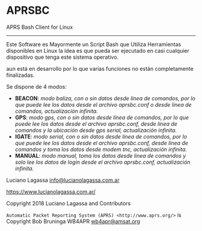 # APRSBC
APRS Bash Client for Linux
**************************

Este Software es Mayormente un Script Bash que Utiliza Herramientas disponibles en Linux
la idea es que pueda ser ejecutado en casi cualquier dispositivo que tenga este sistema operativo.

aun está en desarrollo por lo que varias funciones no están completamente finalizadas.

Se dispone de 4 modos:
 - **BEACON**: *modo baliza, con o sin datos desde linea de comandos, por lo que puede lee los datos desde el archivo aprsbc.conf o desde linea de comandos, actualización infinita.*
 - **GPS**: *modo gps, con o sin datos desde linea de comandos, por lo que puede lee los datos desde el archivo aprsbc.conf, desde linea de comandos y la ubicación desde gps serial, actualización infinita.*
 - **IGATE**:  *modo serial, con o sin datos desde linea de comandos, por lo que puede lee los datos desde el archivo aprsbc.conf, desde linea de comandos y toma los datos desde modem tnc, actualización infinita.*
 - **MANUAL**: *modo manual, toma los datos desde linea de comandos y solo lee los datos de login desde el archivo aprsbc.conf, actualización infinita.*


Luciano Lagassa <info@lucianolagassa.com.ar>

https://www.lucianolagassa.com.ar/

Copyright 2018 Luciano Lagassa and Contributors

`Automatic Packet Reporting System (APRS) <http://www.aprs.org/>` is Copyright Bob Bruninga WB4APR wb4apr@amsat.org
